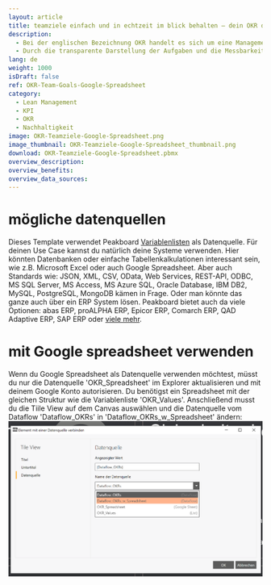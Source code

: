 ```yaml
---
layout: article
title: teamziele einfach und in echtzeit im blick behalten – dein OKR dashboard zur mitarbeitermotivation
description: 
  - Bei der englischen Bezeichnung OKR handelt es sich um eine Management Methode, die die Ziele eines jeden einzelnen Mitarbeiters mit den Unternehmenszielen verbindet. Dieses Template zeigt bis zu vier Objectives und je drei Key Results an. Hierfür werden die Daten aus einer Variablenliste geladen, die aber auch durch eine andere Datenquelle, wie z.B. Google Spreadsheet oder Excel ersetzt werden kann.Jetzt herunterladen und ganz nach den Bedürfnissen deines Teams individualisieren.
  - Durch die transparente Darstellung der Aufgaben und die Messbarkeit ihres Fortschritts erkennen deine Mitarbeiter, dass sie aktiv zum Erfolg des Unternehmens beitragen und werden so nachhaltig motiviert.
lang: de
weight: 1000
isDraft: false
ref: OKR-Team-Goals-Google-Spreadsheet
category:
  - Lean Management
  - KPI
  - OKR
  - Nachhaltigkeit
image: OKR-Teamziele-Google-Spreadsheet.png
image_thumbnail: OKR-Teamziele-Google-Spreadsheet_thumbnail.png
download: OKR-Teamziele-Google-Spreadsheet.pbmx
overview_description:
overview_benefits:
overview_data_sources:
---
```

# mögliche datenquellen
Dieses Template verwendet Peakboard [Variablenlisten](https://help.peakboard.com/scripting/de-variables.html) als Datenquelle. Für deinen Use Case kannst du natürlich deine Systeme verwenden. Hier könnten Datenbanken oder einfache Tabellenkalkulationen interessant sein, wie z.B. Microsoft Excel oder auch Google Spreadsheet. Aber auch Standards wie: JSON, XML, CSV, OData, Web Services, REST-API, ODBC, MS SQL Server, MS Access, MS Azure SQL, Oracle Database, IBM DB2, MySQL, PostgreSQL, MongoDB kämen in Frage. Oder man könnte das ganze auch über ein ERP System lösen. Peakboard bietet auch da viele Optionen: abas ERP, proALPHA ERP, Epicor ERP, Comarch ERP, QAD Adaptive ERP, SAP ERP oder [viele mehr](https://peakboard.com/schnittstellen/).

# mit Google spreadsheet verwenden

Wenn du Google Spreadsheet als Datenquelle verwenden möchtest, müsst du nur die Datenquelle 'OKR_Spreadsheet' im Explorer aktualisieren und mit deinem Google Konto autorisieren. Du benötigst ein Spreadsheet mit der gleichen Struktur wie die Variablenliste 'OKR_Values'. Anschließend musst du die Tiile View auf dem Canvas auswählen und die Datenquelle vom Dataflow 'Dataflow_OKRs' in 'Dataflow_OKRs_w_Spreadsheet' ändern:
![image_live](img/use-spreadsheet-de.png)
